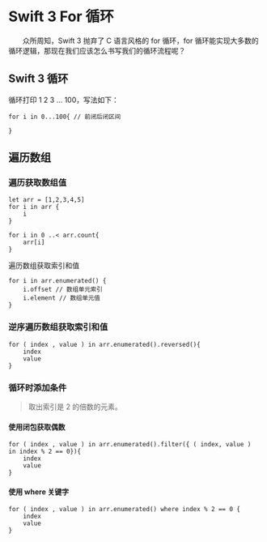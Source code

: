 # Swift 3 For 循环
　　众所周知，Swift 3 抛弃了 C 语言风格的 for 循环，for 循环能实现大多数的循环逻辑，那现在我们应该怎么书写我们的循环流程呢？

## Swift 3 循环
循环打印 1 2 3 ... 100，写法如下：
```
for i in 0...100{ // 前闭后闭区间

}
```


## 遍历数组
### 遍历获取数组值
```
let arr = [1,2,3,4,5]
for i in arr {
    i
}

for i in 0 ..< arr.count{
    arr[i]
}
```

遍历数组获取索引和值
```
for i in arr.enumerated() {
    i.offset // 数组单元索引
    i.element // 数组单元值
}
```

### 逆序遍历数组获取索引和值
```
for ( index , value ) in arr.enumerated().reversed(){
    index
    value
}
```

### 循环时添加条件

> 取出索引是 2 的倍数的元素。

#### 使用闭包获取偶数
```
for ( index , value ) in arr.enumerated().filter({ ( index, value )  in index % 2 == 0}){
    index
    value
}
```

#### 使用 where 关键字
```
for ( index , value ) in arr.enumerated() where index % 2 == 0 {
    index
    value
}
```